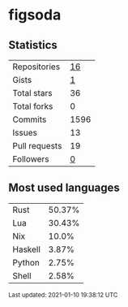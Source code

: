 # figsoda


## Statistics

<table>
    <tr>
        <td>Repositories</td>
        <td><a href="https://github.com/figsoda?tab=repositories">16</a></td>
    </tr>
    <tr>
        <td>Gists</td>
        <td><a href="https://gist.github.com/figsoda">1</a></td>
    </tr>
    <tr>
        <td>Total stars</td>
        <td>36</td>
    </tr>
    <tr>
        <td>Total forks</td>
        <td>0</td>
    </tr>
    <tr>
        <td>Commits</td>
        <td>1596</td>
    </tr>
    <tr>
        <td>Issues</td>
        <td>13</td>
    </tr>
    <tr>
        <td>Pull requests</td>
        <td>19</td>
    </tr>
    <tr>
        <td>Followers</td>
        <td><a href="https://github.com/figsoda?tab=followers">0</a></td>
    </tr>
</table>


## Most used languages

<table>
<tr><td>Rust</td><td>50.37%</td></tr>
<tr><td>Lua</td><td>30.43%</td></tr>
<tr><td>Nix</td><td>10.0%</td></tr>
<tr><td>Haskell</td><td>3.87%</td></tr>
<tr><td>Python</td><td>2.75%</td></tr>
<tr><td>Shell</td><td>2.58%</td></tr>
</table>


<sub>Last updated: 2021-01-10 19:38:12 UTC</sub>
